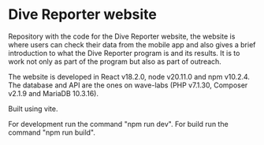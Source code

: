 # Dive Reporter website

Repository with the code for the Dive Reporter website, the website is where users can check their data from the mobile app and also gives a brief introduction to what the Dive Reporter program is and its results. It is to work not only as part of the program but also as part of outreach.

The website is developed in React v18.2.0, node v20.11.0 and npm v10.2.4. The database and API are the ones on wave-labs (PHP v7.1.30, Composer v2.1.9 and MariaDB 10.3.16).

Built using vite.

For development run the command "npm run dev".
For build run the command "npm run build".

